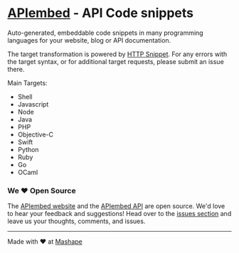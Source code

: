 # [APIembed](https://apiembed.com/) - API Code snippets

Auto-generated, embeddable code snippets in many programming languages for your website, blog or API documentation.

The target transformation is powered by [HTTP Snippet](https://github.com/Mashape/httpsnippet).  For any errors with the target syntax, or for additional target requests, please submit an issue there.

Main Targets:

- Shell
- Javascript
- Node
- Java
- PHP
- Objective-C
- Swift
- Python
- Ruby
- Go
- OCaml

### We &hearts; Open Source

The [APIembed website](https://github.com/Mashape/apiembed/tree/gh-pages) and the [APIembed API](https://github.com/Mashape/apiembed/tree/master) are open source.  We'd love to hear your feedback and suggestions!  Head over to the [issues section](https://github.com/Mashape/apiembed/issues) and leave us your thoughts, comments, and issues.

---

Made with &#9829; at [Mashape](https://www.mashape.com/)
